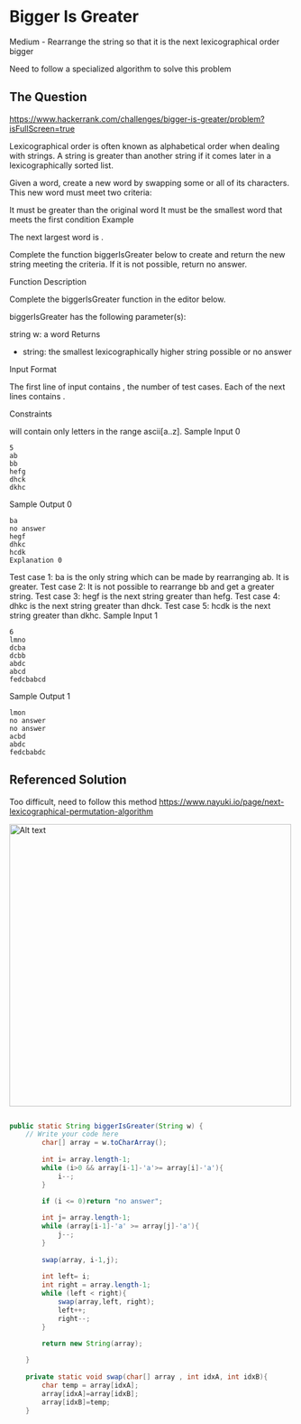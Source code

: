 # Bigger Is Greater

Medium - Rearrange the string so that it is the next lexicographical order bigger

Need to follow a specialized algorithm to solve this problem

## The Question

https://www.hackerrank.com/challenges/bigger-is-greater/problem?isFullScreen=true

Lexicographical order is often known as alphabetical order when dealing with strings. A string is greater than another string if it comes later in a lexicographically sorted list.

Given a word, create a new word by swapping some or all of its characters. This new word must meet two criteria:

It must be greater than the original word
It must be the smallest word that meets the first condition
Example

The next largest word is .

Complete the function biggerIsGreater below to create and return the new string meeting the criteria. If it is not possible, return no answer.

Function Description

Complete the biggerIsGreater function in the editor below.

biggerIsGreater has the following parameter(s):

string w: a word
Returns
- string: the smallest lexicographically higher string possible or no answer

Input Format

The first line of input contains , the number of test cases.
Each of the next  lines contains .

Constraints

will contain only letters in the range ascii[a..z].
Sample Input 0

```
5
ab
bb
hefg
dhck
dkhc
```

Sample Output 0
```
ba
no answer
hegf
dhkc
hcdk
Explanation 0
```
Test case 1:
ba is the only string which can be made by rearranging ab. It is greater.
Test case 2:
It is not possible to rearrange bb and get a greater string.
Test case 3:
hegf is the next string greater than hefg.
Test case 4:
dhkc is the next string greater than dhck.
Test case 5:
hcdk is the next string greater than dkhc.
Sample Input 1
```
6
lmno
dcba
dcbb
abdc
abcd
fedcbabcd
```
Sample Output 1
```
lmon
no answer
no answer
acbd
abdc
fedcbabdc
```

## Referenced Solution

Too difficult, need to follow this method  https://www.nayuki.io/page/next-lexicographical-permutation-algorithm

<img alt="Alt text" height="500" src="https://www.nayuki.io/res/next-lexicographical-permutation-algorithm/next-permutation-algorithm.svg" width="500"/>



```java

public static String biggerIsGreater(String w) {
    // Write your code here
        char[] array = w.toCharArray();
        
        int i= array.length-1;
        while (i>0 && array[i-1]-'a'>= array[i]-'a'){
            i--;
        }
        
        if (i <= 0)return "no answer";

        int j= array.length-1;
        while (array[i-1]-'a' >= array[j]-'a'){
            j--;
        }
        
        swap(array, i-1,j);
        
        int left= i;
        int right = array.length-1;
        while (left < right){
            swap(array,left, right);
            left++;
            right--;
        }
        
        return new String(array);

    }
    
    private static void swap(char[] array , int idxA, int idxB){
        char temp = array[idxA];
        array[idxA]=array[idxB];
        array[idxB]=temp;
    }



```